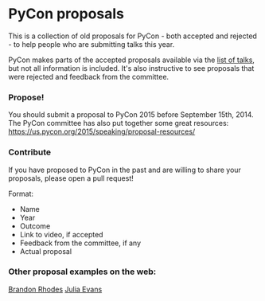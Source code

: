 # PyCon proposals

This is a collection of old proposals for PyCon - both accepted and rejected - to help people who are submitting talks this year.

PyCon makes parts of the accepted proposals available via the [list of talks](https://us.pycon.org/2014/schedule/talks/), but not all information is included.  It's also instructive to see proposals that were rejected and feedback from the committee.

### Propose!
You should submit a proposal to PyCon 2015 before September 15th, 2014.  The PyCon committee has also put together some great resources: https://us.pycon.org/2015/speaking/proposal-resources/

### Contribute
If you have proposed to PyCon in the past and are willing to share your proposals, please open a pull request!

Format:
- Name
- Year
- Outcome
- Link to video, if accepted
- Feedback from the committee, if any
- Actual proposal


### Other proposal examples on the web:
[Brandon Rhodes](http://rhodesmill.org/brandon/2013/example-pycon-proposals/)
[Julia Evans](https://github.com/jvns/talks/tree/master/proposals)

